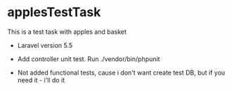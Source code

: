 # applesTestTask
This is a test task with apples and basket

* Laravel version 5.5

* Add controller unit test. Run ./vendor/bin/phpunit

* Not added functional tests, cause i don't want create test DB, but if you need it - i'll do it
